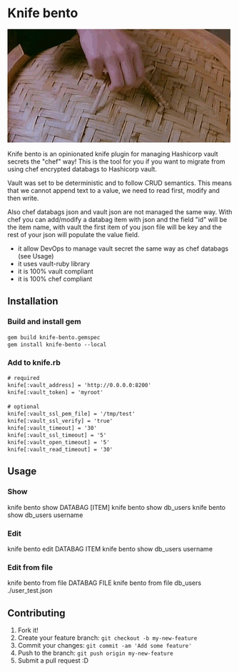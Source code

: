 # Knife bento

![Alt text](images/tampopo.gif?raw=true)

Knife bento is an opinionated knife plugin for managing Hashicorp vault secrets the "chef" way! This is the tool for you if you want to migrate from using chef encrypted databags to Hashicorp vault.

Vault was set to be deterministic and to follow CRUD semantics. This means that we cannot append text to a value, we need to read first, modify and then write.

Also chef databags json and vault json are not managed the same way. With chef you can add/modify a databag item with json and the field "id" will be the item name, with vault the first item of you json file will be key and the rest of your json will populate the value field.

* it allow DevOps to manage vault secret the same way as chef databags (see Usage)
* it uses vault-ruby library
* it is 100% vault compliant
* it is 100% chef compliant

## Installation
### Build and install gem
```
gem build knife-bento.gemspec
gem install knife-bento --local
```
### Add to knife.rb
```
# required
knife[:vault_address] = 'http://0.0.0.0:8200'
knife[:vault_token] = 'myroot'

# optional
knife[:vault_ssl_pem_file] = '/tmp/test'
knife[:vault_ssl_verify] = 'true'
knife[:vault_timeout] = '30'
knife[:vault_ssl_timeout] = '5'
knife[:vault_open_timeout] = '5'
knife[:vault_read_timeout] = '30'
```


## Usage
### Show
knife bento show DATABAG [ITEM]
knife bento show db_users
knife bento show db_users username

### Edit
knife bento edit DATABAG ITEM
knife bento show db_users username

### Edit from file
knife bento from file DATABAG FILE
knife bento from file db_users ./user_test.json

## Contributing

1. Fork it!
2. Create your feature branch: `git checkout -b my-new-feature`
3. Commit your changes: `git commit -am 'Add some feature'`
4. Push to the branch: `git push origin my-new-feature`
5. Submit a pull request :D
